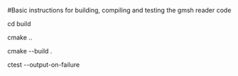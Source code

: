 #Basic instructions for building, compiling and testing the gmsh reader code

cd build

cmake ..

cmake --build .

ctest --output-on-failure

